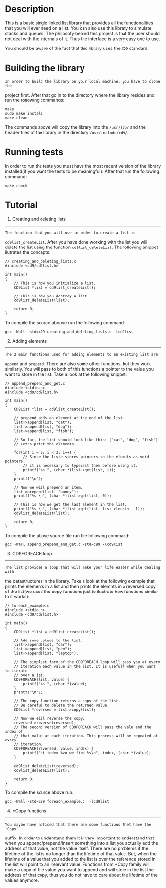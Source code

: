 Description
===========

   This is a basic single linked list library that provides all the 
functionalities that you will ever need on a list. You can also use this 
library to simulate stacks and queues. The philosofy behind this project is
that the user should not deal with the internals of it. Thus the interface is
a very easy one to use. 

You should be aware of the fact that this library uses the `C99` standard.

Building the library
====================

    In order to build the library on your local machine, you have to clone the 
project first. After that go in to the directory where the library resides and 
run the following commands:
```
make
sudo make install
make clean
```
The commands above will copy the library into the `/usr/lib/` and the header
files of the library in the directory `/usr/include/cd9/`.

Running tests
=============

   In order to run the tests you must have the most recent version of the 
library installed(if you want the tests to be meaningful). After that run the
following command:
```
make check
```
Tutorial
========

1. Creating and deleting lists
------------------------------

    The function that you will use in order to create a list is 
`cd9list_createList`. After you have done working with the list you will delete
the list using the function `cd9list_deleteList`. The following snippet 
ilutrates the concepts:

```
// creating_and_deleting_lists.c
#include <cd9/cd9list.h>

int main()
{
    // This is how you initialize a list.
    CD9List *list = cd9list_createList();

    // This is how you destroy a list
    cd9list_deleteList(list);

    return 0;
}

```

To compile the source abouve run the following command:
```
gcc -Wall -std=c99 creating_and_deleting_lists.c -lcd9list
```

2. Adding elements
------------------
    
    The 2 main functions used for adding elements to an existing list are 
`append` and `prepend`. There are also some other functions, but they work
similarly. You will pass to both of this functions a pointer to the value
you want to store in the list. Take a look at the following snippet:

```
// append_prepend_and_get.c
#include <stdio.h>
#include <cd9/cd9list.h>

int main()
{
    CD9List *list = cd9list_createList();
            
    // prepend adds an element at the end of the list.
    list->append(list, "cat");
    list->append(list, "dog");
    list->append(list, "fish");

    // So far, the list should look like this: ["cat", "dog", "fish"]
    // Let's print the elements.
                                        
    for(int i = 0; i < 3; i++) {
        // Since the liste stores pointers to the elemnts as void pointers,
        // it is necessary to typecast them before using it.
        printf("%s ", (char *)list->get(list, i));
    }
    printf("\n");
                                                                                  
    // Now we will prepend an item.
    list->prepend(list, "bunny");
    printf("%s \n", (char *)list->get(list, 0));
    
    // This is how we get the last element in the list.
    printf("%s \n", (char *)list->get(list, list->length - 1));
    cd9list_deleteList(list);
    
    return 0;
}

```
To compile the above source file run the following command:
```
gcc -Wall append_prepend_and_get.c -std=c99 -lcd9list

```

3. CD9FOREACH loop
------------------

    The list provides a loop that will make your life easier while dealing with
the datastructures in the library. Take a look at the following example that
prints the elements in a list and then prints the elemnts in a reversed copy
of the list(we used the copy functions just to ilustrate how functions similar
to it works):

```
// foreach_example.c
#include <stdio.h>
#include <cd9/cd9list.h>

int main()
{
    CD9List *list = cd9list_createList();

    // Add some values to the list.
    list->append(list, "car");
    list->append(list, "pen");
    list->append(list, "laptop");

    // The simplest form of the CD9FOREACH loop will pass you at every 
    // iteration each value in the list. It is usefull when you want to iterate
    // over a ist.
    CD9FOREACH(list, value) {
        printf("%s ", (char *)value);
    }
    printf("\n");

    // The copy function returns a copy of the list.
    // Be careful to delete the returned value.
    CD9List *reversed = list->copy(list);

    // Now we eill reverse the copy.
    reversed->reverse(reversed);
    // The second version of CD9FOREACH will pass the valu and the index of 
    // that value at each iteration. This process will be repeated at every
    // iteration.
    CD9FOREACH(reversed, value, index) {
        printf("at index %zu we find %s\n", index, (char *)value);
    }
    
    cd9list_deleteList(reversed);
    cd9list_deleteList(list);

    return 0;
}

```
To compile the source above run:
```
gcc -Wall -std=c99 foreach_example.c  -lcd9list
```

4. *Copy functions
------------------

    You maybe have noticed that there are some functions thet have the `Copy`
suffix. In order to understand them it is very important to understand that
when you append/prepend/insert something into a list you actually add the
address of that value, not the value itself. There are no problems if the
lifetime of the list is no longer than the lifetime of that value. But, when
the lifetime of a value that you added to the list is over the reference 
stored in the list will point to an irelevant value. Functions from *Copy
family will make a copy of the value you want to append and will store in the
list the address of that copy, thus you do not have to care about the lifetime
of the values anymore.














